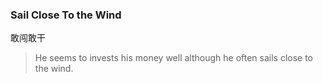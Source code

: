 ### Sail Close To the Wind

敢闯敢干

> He seems to invests his money well although he often sails close to the wind.
